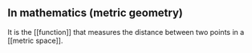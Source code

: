 ## In mathematics (metric geometry)
It is the [[function]] that measures the distance between two points in a [[metric space]].